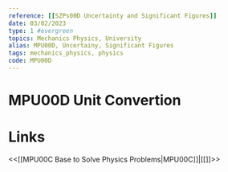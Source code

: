 ```yaml
---
reference: [[SZPs00D Uncertainty and Significant Figures]]
date: 03/02/2023
type: 1 #evergreen
topics: Mechanics Physics, University
alias: MPU00D, Uncertainy, Significant Figures
tags: mechanics_physics, physics
code: MPU00D 
---
```

# MPU00D Unit Convertion


# Links
<<[[MPU00C Base to Solve Physics Problems|MPU00C]]|[[]]>>